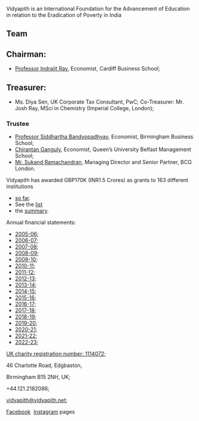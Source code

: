 

Vidyapith is an International Foundation for the Advancement of Education in relation to the Eradication of Poverty in India


## Team

## Chairman: 
* [Professor Indrajit Ray](https://sites.google.com/site/indraray1969), Economist, Cardiff Business School;


## Treasurer:
*  Ms. Diya Sen, UK Corporate Tax Consultant, PwC; Co-Treasurer: Mr. Josh Ray, MSci in Chemistry (Imperial College, London);

### Trustee  
* [Professor Siddhartha Bandyopadhyay](https://www.birmingham.ac.uk/staff/profiles/business/bandyopadhyay-siddhartha.aspx), Economist, Birmingham Business School;
* [Chirantan Ganguly](https://www.qub.ac.uk/schools/queens-business-school/people/academic-staff/AllAcademicStaffProfiles/Ganguly.html), Economist, Queen’s University Belfast Management School;
* [Mr. Sukand Ramachandran](https://www.bcg.com/about/people/experts/sukand-ramachandran), Managing Director and Senior Partner, BCG London.



Vidyapith has awarded GBP170K (INR1.5 Crores) as grants to 163 different institutions
* [so far](http://www.vidyapith.net/sofar.pdf). 
* See the [list](http://www.vidyapith.net/schoollist.pdf) 
* the [summary](http://www.vidyapith.net/allprojects.pdf).

Annual financial statements: 

* [2005-06](http://www.vidyapith.net/0506statement.pdf); 
* [2006-07](http://www.vidyapith.net/0607statement.pdf); 
* [2007-08](http://www.vidyapith.net/0708statement.pdf); 
* [2008-09](http://www.vidyapith.net/0809statement.pdf); 
* [2009-10](http://www.vidyapith.net/0910statement.pdf); 
* [2010-11](http://www.vidyapith.net/1011statement.pdf); 
* [2011-12](http://www.vidyapith.net/1112statement.pdf); 
* [2012-13](http://www.vidyapith.net/1213statement.pdf); 
* [2013-14](http://www.vidyapith.net/1314statement.pdf); 
* [2014-15](http://www.vidyapith.net/1415statement.pdf); 
* [2015-16](http://www.vidyapith.net/1516statement.pdf); 
* [2016-17](http://www.vidyapith.net/1617statement.pdf); 
* [2017-18](http://www.vidyapith.net/1718statement.pdf); 
* [2018-19](http://www.vidyapith.net/1819statement.pdf); 
* [2019-20](http://www.vidyapith.net/1920statement.pdf); 
* [2020-21](http://www.vidyapith.net/2021statement.pdf); 
* [2021-22](http://www.vidyapith.net/2122statement.pdf); 
* [2022-23](http://www.vidyapith.net/2223statement.pdf);

  
[UK charity registration number: 1114072](https://register-of-charities.charitycommission.gov.uk/charity-search/-/charity-details/4021122/charity-overview); 

46 Charlotte Road, Edgbaston, 

Birmingham B15 2NH, UK; 

+44.121.2182086; 

[vidyapith@vidyapith.net](mailto:vidyapith@vidyapith.net);

[Facebook](https://www.facebook.com/Vidyapith.EducationEradicatesPovertyInIndia) 
[Instagram](https://www.instagram.com/vidyapith1) pages
